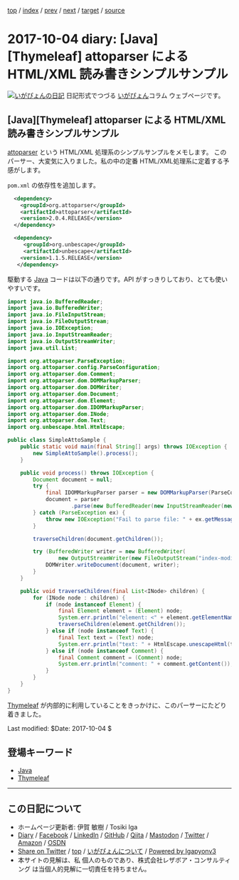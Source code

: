 [top](../index.html) 
 / [index](index.html) 
 / [prev](ig170930.html) 
 / [next](ig171007.html) 
 / [target](https://www.igapyon.jp/igapyon/diary/2017/ig171004.html) 
 / [source](https://github.com/igapyon/diary/blob/master/2017/ig171004.src.md) 

2017-10-04 diary: [Java][Thymeleaf] attoparser による HTML/XML 読み書きシンプルサンプル
=====================================================================================================
[![いがぴょんの日記](https://www.igapyon.jp/igapyon/diary/images/iga200306s.jpg "いがぴょん")](https://www.igapyon.jp/igapyon/diary/memo/memoigapyon.html) 日記形式でつづる [いがぴょん](https://www.igapyon.jp/igapyon/diary/memo/memoigapyon.html)コラム ウェブページです。

## [Java][Thymeleaf] attoparser による HTML/XML 読み書きシンプルサンプル

[attoparser](http://www.attoparser.org/) という HTML/XML 処理系のシンプルサンプルをメモします。
このパーサー、大変気に入りました。私の中の定番 HTML/XML処理系に定着する予感がします。

`pom.xml` の依存性を追加します。

```xml
  <dependency>
    <groupId>org.attoparser</groupId>
    <artifactId>attoparser</artifactId>
    <version>2.0.4.RELEASE</version>
  </dependency>

  <dependency>
     <groupId>org.unbescape</groupId>
     <artifactId>unbescape</artifactId>
    <version>1.1.5.RELEASE</version>
   </dependency>
```

駆動する [Java](../keyword/java.html) コードは以下の通りです。API がすっきりしており、とても使いやすいです。

```java
import java.io.BufferedReader;
import java.io.BufferedWriter;
import java.io.FileInputStream;
import java.io.FileOutputStream;
import java.io.IOException;
import java.io.InputStreamReader;
import java.io.OutputStreamWriter;
import java.util.List;

import org.attoparser.ParseException;
import org.attoparser.config.ParseConfiguration;
import org.attoparser.dom.Comment;
import org.attoparser.dom.DOMMarkupParser;
import org.attoparser.dom.DOMWriter;
import org.attoparser.dom.Document;
import org.attoparser.dom.Element;
import org.attoparser.dom.IDOMMarkupParser;
import org.attoparser.dom.INode;
import org.attoparser.dom.Text;
import org.unbescape.html.HtmlEscape;

public class SimpleAttoSample {
    public static void main(final String[] args) throws IOException {
        new SimpleAttoSample().process();
    }

    public void process() throws IOException {
        Document document = null;
        try {
            final IDOMMarkupParser parser = new DOMMarkupParser(ParseConfiguration.htmlConfiguration());
            document = parser
                    .parse(new BufferedReader(new InputStreamReader(new FileInputStream("index.html"), "UTF-8")));
        } catch (ParseException ex) {
            throw new IOException("Fail to parse file: " + ex.getMessage(), ex);
        }

        traverseChildren(document.getChildren());

        try (BufferedWriter writer = new BufferedWriter(
                new OutputStreamWriter(new FileOutputStream("index-modified.html"), "UTF-8"))) {
            DOMWriter.writeDocument(document, writer);
        }
    }

    public void traverseChildren(final List<INode> children) {
        for (INode node : children) {
            if (node instanceof Element) {
                final Element element = (Element) node;
                System.err.println("element: <" + element.getElementName() + " ...>");
                traverseChildren(element.getChildren());
            } else if (node instanceof Text) {
                final Text text = (Text) node;
                System.err.println("text: " + HtmlEscape.unescapeHtml(text.getContent().trim()));
            } else if (node instanceof Comment) {
                final Comment comment = (Comment) node;
                System.err.println("comment: " + comment.getContent());
            }
        }
    }
}
```

[Thymeleaf](../keyword/thymeleaf.html) が内部的に利用していることをきっかけに、このパーサーにたどり着きました。

Last modified: $Date: 2017-10-04 $

## 登場キーワード

* [Java](../keyword/java.html)
* [Thymeleaf](../keyword/thymeleaf.html)

----------------------------------------------------------------------------------------------------

## この日記について

* ホームページ更新者: 伊賀 敏樹 / Tosiki Iga
* [Diary](https://www.igapyon.jp/igapyon/diary/) / [Facebook](https://www.facebook.com/igapyon) / [LinkedIn](https://www.linkedin.com/in/toshikiiga) / [GitHub](https://github.com/igapyon) / [Qiita](https://qiita.com/igapyon) / [Mastodon](https://social.vivaldi.net/@igapyon) / [Twitter](https://twitter.com/ToshikiIga) / [Amazon](https://www.amazon.co.jp/%E4%BC%8A%E8%B3%80-%E6%95%8F%E6%A8%B9/e/B004LTQWCQ) / [OSDN](https://ja.osdn.net/users/iga/)
* [Share on Twitter](https://twitter.com/intent/tweet?hashtags=igapyon%2Cdiary%2C%E3%81%84%E3%81%8C%E3%81%B4%E3%82%87%E3%82%93%2CJava%2CThymeleaf&text=%5BJava%5D%5BThymeleaf%5D+attoparser+%E3%81%AB%E3%82%88%E3%82%8B+HTML%2FXML+%E8%AA%AD%E3%81%BF%E6%9B%B8%E3%81%8D%E3%82%B7%E3%83%B3%E3%83%97%E3%83%AB%E3%82%B5%E3%83%B3%E3%83%97%E3%83%AB&url=https%3A%2F%2Fwww.igapyon.jp%2Figapyon%2Fdiary%2F2017%2Fig171004.html) / [top](../index.html) / [いがぴょんについて](https://www.igapyon.jp/igapyon/diary/memo/memoigapyon.html) / [Powered by Igapyonv3](https://github.com/igapyon/igapyonv3)
* 本サイトの見解は、私 個人のものであり、株式会社レザボア・コンサルティング は当個人的見解に一切責任を持ちません。 
